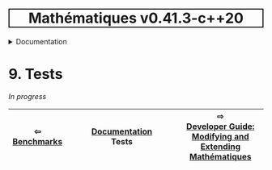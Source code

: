 <h1 style='border: 2px solid; text-align: center'>Mathématiques v0.41.3-c++20</h1>

<details>

<summary>Documentation</summary>

# [Documentation](../README.md)<br>
1. [License](../license/README.md)<br>
2. [About](../about/README.md)<br>
3. [Status, Planned Work & Release Notes](../status-release/README.md)<br>
4. [Description and Example Usage](../overview/README.md)<br>
5. [Installation](../installation/README.md)<br>
6. [Your First Mathématiques Project](../first-project/README.md)<br>
7. [Usage Guide: Syntax, Data Types, Functions, etc](../user-guide/README.md)<br>
8. [Benchmarks](../benchmarks/README.md)<br>
9. _Tests_ <br>
10. [Developer Guide: Modifying and Extending Mathématiques](../developer-guide/README.md)<br>


</details>



# 9. Tests

*In progress*






| ⇦ <br />[Benchmarks](../benchmarks/README.md)  | [Documentation](../README.md)<br />Tests<br /><img width=1000/> | ⇨ <br />[Developer Guide: Modifying and Extending Mathématiques](../developer-guide/README.md)   |
| ------------ | :-------------------------------: | ------------ |

